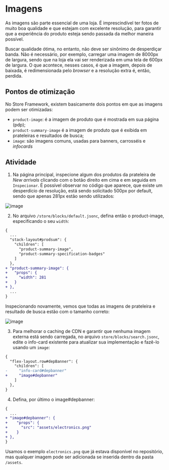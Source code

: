 # Imagens

As imagens são parte essencial de uma loja. É imprescindível ter fotos de muito boa qualidade e que estejam com excelente resolução, para garantir que a experiência do produto esteja sendo passada da melhor maneira possível. 

Buscar qualidade ótima, no entanto, não deve ser sinônimo de desperdiçar banda. Não é necessário, por exemplo, carregar uma imagem de 8000px de largura, sendo que na loja ela vai ser renderizada em uma tela de 600px de largura. O que acontece, nesses casos, é que a imagem, depois de baixada, é redimensionada pelo *browser* e a resolução extra é, então, perdida. 

## Pontos de otimização

No Store Framework, existem basicamente dois pontos em que as imagens podem ser otimizadas: 

- `product-image`: é a imagem de produto que é mostrada em sua página (pdp);
- `product-summary-image` é a imagem de produto que é exibida em prateleiras e resultados de busca;
- `image`: são imagens comuns, usadas para banners, carrosséis e *infocards*

## Atividade

1. Na página principal, inspecione algum dos produtos da prateleira de *New arrivals* clicando com o botão direito em cima e em seguida em `Inspecionar`. É possível observar no código que aparece, que existe um desperdício de resolução, está sendo solicitado 500px por default, sendo que apenas 281px estão sendo utilizados: 

![image](https://user-images.githubusercontent.com/18701182/93837727-ad6d4900-fc5d-11ea-818c-1f4942f091cf.png)

2. No arquivo `/store/blocks/default.jsonc`, defina então o product-image, especificando o seu `width`: 

```diff
{
  ...
  "stack-layout#prodsum": {
    "children": [
      "product-summary-image",
      "product-summary-specification-badges"
    ]
  },
+ "product-summary-image": {
+   "props": {
+     "width": 281
+   }
+ },
  ...
}
```

Inspecionando novamente, vemos que todas as imagens de prateleira e resultado de busca estão com o tamanho correto: 

![image](https://user-images.githubusercontent.com/18701182/93838221-481a5780-fc5f-11ea-8d6f-139fac6a2592.png)


3. Para melhorar o caching de CDN e garantir que nenhuma imagem externa está sendo carregada, no arquivo `store/blocks/search.jsonc`, edite o info-card existente para atualizar sua implementação e fazê-lo usando um `image`: 

```diff
{
  "flex-layout.row#depBanner": {
    "children": [
-     "info-card#depbanner" 
+     "image#depbanner"
    ]
  },
}  
```

4. Defina, por último o image#depbanner: 

```diff
{
  ... 
+ "image#depbanner": {
+    "props": {
+      "src": "assets/electronics.png"
+    }
+ },
}
```

Usamos o exemplo `electronics.png` que já estava disponível no repositório, mas qualquer imagem pode ser adicionada se inserida dentro da pasta `/assets`.
